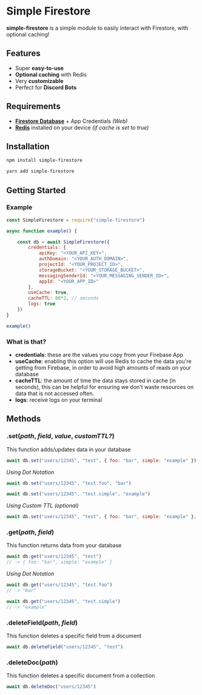 # Simple Firestore

**simple-firestore** is a simple module to easily interact with Firestore, with optional caching!

## Features

- Super **easy-to-use**
- **Optional caching** with Redis
- Very **customizable**
- Perfect for **Discord Bots**

## Requirements

- **[Firestore Database](https://firebase.google.com/products/firestore)** + App Credentials *(Web)*
- **[Redis](https://redis.io/download/)** installed on your device *(if cache is set to true)*

## Installation

```bash
npm install simple-firestore
```
```bash
yarn add simple-firestore
```

## Getting Started

### Example

```javascript
const SimpleFirestore = require("simple-firestore")

async function example() {

    const db = await SimpleFirestore({
        credentials: {
            apiKey: "<YOUR_API_KEY>",
            authDomain: "<YOUR_AUTH_DOMAIN>",
            projectId: "<YOUR_PROJECT_ID>",
            storageBucket: "<YOUR_STORAGE_BUCKET>",
            messagingSenderId: "<YOUR_MESSAGING_SENDER_ID>",
            appId: "<YOUR_APP_ID>"
        },
        useCache: true, 
        cacheTTL: 60*2, // seconds
        logs: true
    })
}

example()
```

### What is that?

- **credentials**: these are the values you copy from your Firebase App
- **useCache**: enabling this option will use Redis to cache the data you're getting from Firebase, in order to avoid high amounts of reads on your database
- **cacheTTL**: the amount of time the data stays stored in cache (in seconds), this can be helpful for ensuring we don't waste resources on data that is not accessed often.
- **logs**: receive logs on your terminal

## Methods

### .set(*path*, *field*, *value*, *customTTL?*)
This function adds/updates data in your database
```javascript
await db.set("users/12345", "test", { foo: "bar", simple: "example" })
```
*Using Dot Notation*
```javascript
await db.set("users/12345", "test.foo", "bar")

await db.set("users/12345", "test.simple", "example")
```

*Using Custom TTL (optional)*
```javascript
await db.set("users/12345", "test", { foo: "bar", simple: "example" }, 60*10)
```

### .get(*path*, *field*)
This function returns data from your database
```javascript
await db.get("users/12345", "test")
// -> { foo: "bar", simple: "example" }
```
*Using Dot Notation*
```javascript
await db.get("users/12345", "test.foo")
// -> "bar"

await db.get("users/12345", "test.simple")
// -> "example"
```

### .deleteField(*path*, *field*)
This function deletes a specific field from a document
```javascript
await db.deleteField("users/12345", "test")
```

### .deleteDoc(*path*)
This function deletes a specific document from a collection
```javascript
await db.deleteDoc("users/12345")